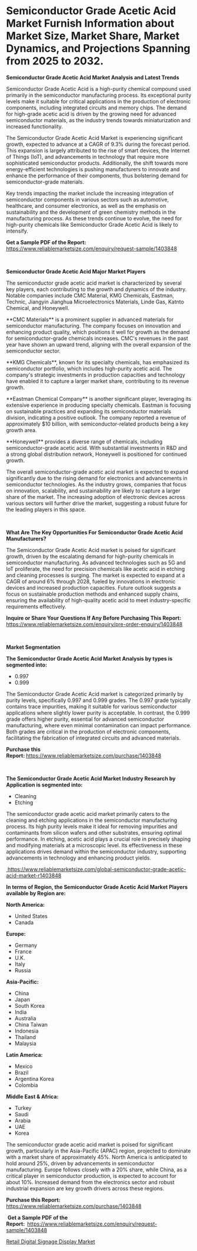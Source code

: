 <p><h1>Semiconductor Grade Acetic Acid Market Furnish Information about Market Size, Market Share, Market Dynamics, and Projections Spanning from 2025 to 2032.</h1></p><p><strong>Semiconductor Grade Acetic Acid Market Analysis and Latest Trends</strong></p>
<p><p>Semiconductor Grade Acetic Acid is a high-purity chemical compound used primarily in the semiconductor manufacturing process. Its exceptional purity levels make it suitable for critical applications in the production of electronic components, including integrated circuits and memory chips. The demand for high-grade acetic acid is driven by the growing need for advanced semiconductor materials, as the industry trends towards miniaturization and increased functionality.</p><p>The Semiconductor Grade Acetic Acid Market is experiencing significant growth, expected to advance at a CAGR of 9.3% during the forecast period. This expansion is largely attributed to the rise of smart devices, the Internet of Things (IoT), and advancements in technology that require more sophisticated semiconductor products. Additionally, the shift towards more energy-efficient technologies is pushing manufacturers to innovate and enhance the performance of their components, thus bolstering demand for semiconductor-grade materials. </p><p>Key trends impacting the market include the increasing integration of semiconductor components in various sectors such as automotive, healthcare, and consumer electronics, as well as the emphasis on sustainability and the development of green chemistry methods in the manufacturing process. As these trends continue to evolve, the need for high-purity chemicals like Semiconductor Grade Acetic Acid is likely to intensify.</p></p>
<p><strong>Get a Sample PDF of the Report:&nbsp;</strong> <a href="https://www.reliablemarketsize.com/enquiry/request-sample/1403848?utm_campaign=1872&utm_medium=2&utm_source=Github&utm_content=ia&utm_term=13012025&utm_id=semiconductor-grade-acetic-acid">https://www.reliablemarketsize.com/enquiry/request-sample/1403848</a></p>
<p>&nbsp;</p>
<p><strong>Semiconductor Grade Acetic Acid Major Market Players</strong></p>
<p><p>The semiconductor grade acetic acid market is characterized by several key players, each contributing to the growth and dynamics of the industry. Notable companies include CMC Material, KMG Chemicals, Eastman, Technic, Jiangyin Jianghua Microelectronics Materials, Linde Gas, Katnto Chemical, and Honeywell.</p><p>**CMC Materials** is a prominent supplier in advanced materials for semiconductor manufacturing. The company focuses on innovation and enhancing product quality, which positions it well for growth as the demand for semiconductor-grade chemicals increases. CMC's revenues in the past year have shown an upward trend, aligning with the overall expansion of the semiconductor sector.</p><p>**KMG Chemicals**, known for its specialty chemicals, has emphasized its semiconductor portfolio, which includes high-purity acetic acid. The company's strategic investments in production capacities and technology have enabled it to capture a larger market share, contributing to its revenue growth.</p><p>**Eastman Chemical Company** is another significant player, leveraging its extensive experience in producing specialty chemicals. Eastman is focusing on sustainable practices and expanding its semiconductor materials division, indicating a positive outlook. The company reported a revenue of approximately $10 billion, with semiconductor-related products being a key growth area.</p><p>**Honeywell** provides a diverse range of chemicals, including semiconductor-grade acetic acid. With substantial investments in R&D and a strong global distribution network, Honeywell is positioned for continued growth.</p><p>The overall semiconductor-grade acetic acid market is expected to expand significantly due to the rising demand for electronics and advancements in semiconductor technologies. As the industry grows, companies that focus on innovation, scalability, and sustainability are likely to capture a larger share of the market. The increasing adoption of electronic devices across various sectors will further drive the market, suggesting a robust future for the leading players in this space.</p></p>
<p>&nbsp;</p>
<p><strong>What Are The Key Opportunities For Semiconductor Grade Acetic Acid Manufacturers?</strong></p>
<p><p>The Semiconductor Grade Acetic Acid market is poised for significant growth, driven by the escalating demand for high-purity chemicals in semiconductor manufacturing. As advanced technologies such as 5G and IoT proliferate, the need for precision chemicals like acetic acid in etching and cleaning processes is surging. The market is expected to expand at a CAGR of around 6% through 2028, fueled by innovations in electronic devices and increased production capacities. Future outlook suggests a focus on sustainable production methods and enhanced supply chains, ensuring the availability of high-quality acetic acid to meet industry-specific requirements effectively.</p></p>
<p><strong>Inquire or Share Your Questions If Any Before Purchasing This Report:</strong> <a href="https://www.reliablemarketsize.com/enquiry/pre-order-enquiry/1403848?utm_campaign=1872&utm_medium=2&utm_source=Github&utm_content=ia&utm_term=13012025&utm_id=semiconductor-grade-acetic-acid">https://www.reliablemarketsize.com/enquiry/pre-order-enquiry/1403848</a></p>
<p>&nbsp;</p>
<p><strong>Market Segmentation</strong></p>
<p><strong>The Semiconductor Grade Acetic Acid Market Analysis by types is segmented into:</strong></p>
<p><ul><li>0.997</li><li>0.999</li></ul></p>
<p><p>The Semiconductor Grade Acetic Acid market is categorized primarily by purity levels, specifically 0.997 and 0.999 grades. The 0.997 grade typically contains trace impurities, making it suitable for various semiconductor applications where slightly lower purity is acceptable. In contrast, the 0.999 grade offers higher purity, essential for advanced semiconductor manufacturing, where even minimal contamination can impact performance. Both grades are critical in the production of electronic components, facilitating the fabrication of integrated circuits and advanced materials.</p></p>
<p><strong>Purchase this Report:&nbsp;</strong><a href="https://www.reliablemarketsize.com/purchase/1403848?utm_campaign=1872&utm_medium=2&utm_source=Github&utm_content=ia&utm_term=13012025&utm_id=semiconductor-grade-acetic-acid">https://www.reliablemarketsize.com/purchase/1403848</a></p>
<p>&nbsp;</p>
<p><strong>The Semiconductor Grade Acetic Acid Market Industry Research by Application is segmented into:</strong></p>
<p><ul><li>Cleaning</li><li>Etching</li></ul></p>
<p><p>The semiconductor grade acetic acid market primarily caters to the cleaning and etching applications in the semiconductor manufacturing process. Its high purity levels make it ideal for removing impurities and contaminants from silicon wafers and other substrates, ensuring optimal performance. In etching, acetic acid plays a crucial role in precisely shaping and modifying materials at a microscopic level. Its effectiveness in these applications drives demand within the semiconductor industry, supporting advancements in technology and enhancing product yields.</p></p>
<p><a href="https://www.reliablemarketsize.com/global-semiconductor-grade-acetic-acid-market-r1403848?utm_campaign=1872&utm_medium=2&utm_source=Github&utm_content=ia&utm_term=13012025&utm_id=semiconductor-grade-acetic-acid">&nbsp;https://www.reliablemarketsize.com/global-semiconductor-grade-acetic-acid-market-r1403848</a></p>
<p><strong>In terms of Region, the Semiconductor Grade Acetic Acid Market Players available by Region are:</strong></p>
<p>
    <p> <strong> North America: </strong>
        <ul>
            <li>United States</li>
            <li>Canada</li>
        </ul>
        </p> 
    <p> <strong> Europe: </strong>
        <ul>
            <li>Germany</li>
            <li>France</li>
            <li>U.K.</li>
            <li>Italy</li>
            <li>Russia</li>
        </ul>
        </p> 
    <p> <strong> Asia-Pacific: </strong>
        <ul>
            <li>China</li>
            <li>Japan</li>
            <li>South Korea</li>
            <li>India</li>
            <li>Australia</li>
            <li>China Taiwan</li>
            <li>Indonesia</li>
            <li>Thailand</li>
            <li>Malaysia</li>
        </ul>
        </p> 
    <p> <strong> Latin America: </strong>
        <ul>
            <li>Mexico</li>
            <li>Brazil</li>
            <li>Argentina Korea</li>
            <li>Colombia</li>
        </ul>
        </p> 
    <p> <strong> Middle East & Africa: </strong>
        <ul>
            <li>Turkey</li>
            <li>Saudi</li>
            <li>Arabia</li>
            <li>UAE</li>
            <li>Korea</li>
        </ul>
    </p>
    </p>
<p><p>The semiconductor grade acetic acid market is poised for significant growth, particularly in the Asia-Pacific (APAC) region, projected to dominate with a market share of approximately 45%. North America is anticipated to hold around 25%, driven by advancements in semiconductor manufacturing. Europe follows closely with a 20% share, while China, as a critical player in semiconductor production, is expected to account for about 10%. Increased demand from the electronics sector and robust industrial expansion are key growth drivers across these regions.</p></p>
<p><strong>Purchase this Report: </strong><a href="https://www.reliablemarketsize.com/purchase/1403848?utm_campaign=1872&utm_medium=2&utm_source=Github&utm_content=ia&utm_term=13012025&utm_id=semiconductor-grade-acetic-acid">https://www.reliablemarketsize.com/purchase/1403848</a></p>
<p>&nbsp;<strong>Get a Sample PDF of the Report:&nbsp;&nbsp;</strong><a href="https://www.reliablemarketsize.com/enquiry/request-sample/1403848?utm_campaign=1872&utm_medium=2&utm_source=Github&utm_content=ia&utm_term=13012025&utm_id=semiconductor-grade-acetic-acid">https://www.reliablemarketsize.com/enquiry/request-sample/1403848</a></p>
<p><strong></strong></p>
<p><p><a href="https://github.com/BryceTownsendr/Market-Research-Report-List-7/blob/main/retail-digital-signage-display-market.md?utm_campaign=1872&utm_medium=2&utm_source=Github&utm_content=ia&utm_term=13012025&utm_id=semiconductor-grade-acetic-acid">Retail Digital Signage Display Market</a></p></p>